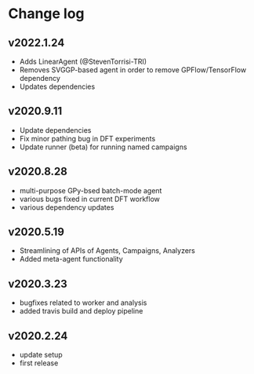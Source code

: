 Change log
==========

v2022.1.24
----------
* Adds LinearAgent (@StevenTorrisi-TRI)
* Removes SVGGP-based agent in order to remove GPFlow/TensorFlow dependency
* Updates dependencies

v2020.9.11
----------
* Update dependencies
* Fix minor pathing bug in DFT experiments
* Update runner (beta) for running named campaigns

v2020.8.28
----------
* multi-purpose GPy-bsed batch-mode agent
* various bugs fixed in current DFT workflow
* various dependency updates

v2020.5.19
----------
* Streamlining of APIs of Agents, Campaigns, Analyzers
* Added meta-agent functionality

v2020.3.23
----------
* bugfixes related to worker and analysis
* added travis build and deploy pipeline

v2020.2.24
----------
* update setup
* first release
